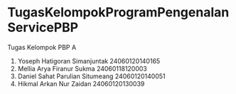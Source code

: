 # TugasKelompokProgramPengenalanServicePBP
Tugas Kelompok PBP A

1. Yoseph Hatigoran Simanjuntak 24060120140165
2. Mellia Arya Firanur Sukma 24060118120003
3. Daniel Sahat Parulian Situmeang 24060120140051 
4. Hikmal Arkan Nur Zaidan 24060120130039
